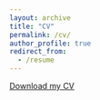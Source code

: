 ```yaml
---
layout: archive
title: "CV"
permalink: /cv/
author_profile: true
redirect_from:
  - /resume
---
```


[Download my CV](https://xinyuan-wei-xw.github.io/files/CV_Xinyuan_Wei_20231112.pdf)
